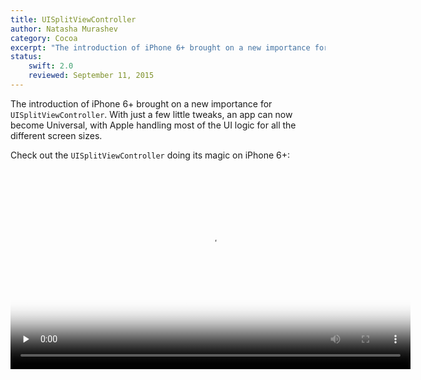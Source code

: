 ```yaml
---
title: UISplitViewController
author: Natasha Murashev
category: Cocoa
excerpt: "The introduction of iPhone 6+ brought on a new importance for UISplitViewController. With just a few little tweaks, an app can now become Universal, with Apple handling most of the UI logic for all the different screen sizes."
status:
    swift: 2.0
    reviewed: September 11, 2015
---
```


The introduction of iPhone 6+ brought on a new importance for `UISplitViewController`. With just a few little tweaks, an app can now become Universal, with Apple handling most of the UI logic for all the different screen sizes.

Check out the `UISplitViewController` doing its magic on iPhone 6+:

<video preload="none" src="{{ site.asseturl }}/SplitViewDemo.mov" poster="{{ site.asseturl }}/SplitViewDemo.jpg" width="640" controls/>

> Note that the view does not split when the iPhone 6+ is in _Zoomed_ Display mode! (You can change between Standard and Zoomed Display Mode by going to Settings.app → Display & Brightness → View)

<video preload="none" src="{{ site.asseturl }}/SplitViewZoomedDemo.mov" poster="{{ site.asseturl }}/SplitViewZoomedDemo.jpg" width="640" controls/>

Again, Apple handles the logic for figuring out exactly when to show the split views.

## The Storyboard Layout

Here is an overview of what a storyboard layout looks like with a split view controller:

![UISplitViewController Storyboard Layout]({{ site.asseturl }}/uisplitviewcontroller-storyboard-layout.png)

Let's get into more detail:

### Master / Detail

The first step to using a `UISplitViewController` is dragging it onto the storyboard. Next, specify which view controller is the **Master** and which one is the **Detail**.

![UISplitViewController Master-Detail Storyboard ]({{ site.asseturl }}/uisplitviewcontroller-master-detail-storyboard.png)

Do this by selecting the appropriate Relationship Segue:

![UISplitViewController Relationship Segue]({{ site.asseturl }}/uisplitviewcontroller-relationship-segue.png)

The master view controller is usually the navigation controller containing the list view (a `UITableView` in most cases). The detail view controller is the Navigation Controller for the view corresponding to what shows up when the user taps on the list item.

### Show Detail

There is one last part to making the split view controller work: specifying the "Show Detail" segue:

![UISplitViewController Show Detail Segue]({{ site.asseturl }}/uisplitviewcontroller-show-detail-segue.png)

In the example below, when the user taps on a cell in the `SelectColorTableViewController`, they'll be shown a navigation controller with the `ColorViewController` at its root.

### Double Navigation Controllers‽

At this point, you might be wondering why both the Master and the Detail view controllers have to be navigation controllers—especially since there is a "Show Detail" segue from a table view (which is part of the navigation stack) to the Detail view controller. What if the Detail View Controller didn't start with a Navigation Controller?

![UISplitViewController No Detail Navigation Controller]({{ site.asseturl }}/uisplitviewcontroller-no-detail-navigation-controller.png)

By all accounts, the app would still work just fine. On an iPhone 6+, the only difference is the lack of a navigation toolbar when the phone is in landscape mode:

![]({{ site.asseturl }}/uisplitviewcontroller-no-navigation-bar.png)

It's not a big deal, unless you do want your navigation bar to show a title. This ends up being a deal-breaker on an iPad.

<video preload="none" src="{{ site.asseturl }}/iPadSplitViewNoNavBar.mov" poster="{{ site.asseturl }}/iPadSplitViewNoNavBar.jpg" width="540" controls/>

Notice that when the iPad app is first opened up, there is no indication that this is a split view controller at all! To trigger the Master view controller, the user has to magically know to swipe left to right.

Even when the navigation controller is in place, the UI is not that much better at first glance (although seeing a title is definitely an improvement):

![UISplitViewController iPad Navigation Bar No Button]({{ site.asseturl }}/uisplitviewcontroller-ipad-navigation-bar-no-button.png)

### `displayModeButtonItem`

The simplest way to fix this issue would be to somehow indicate that there is more to the app than what's currently on-screen. Luckily, the UISplitViewController has a **displayModeButtonItem**, which can be added to the navigation bar:

~~~{swift}
override func viewDidLoad() {
    super.viewDidLoad()

    // ...

    navigationItem.leftBarButtonItem = splitViewController?.displayModeButtonItem()
    navigationItem.leftItemsSupplementBackButton = true
}
~~~
~~~{objective-c}
- (void)viewDidLoad {
    [super viewDidLoad];

    // ...

    self.navigationItem.leftBarButtonItem = self.splitViewController.displayModeButtonItem;
    self.navigationItem.leftItemsSupplementBackButton = YES;
}
~~~

Build and Run on the iPad again, and now the user gets a nice indication of how to get at the rest of the app:

<video preload="none" src="{{ site.asseturl }}/iPadNavBarWithButton.mov" poster="{{ site.asseturl }}/iPadNavBarWithButton.jpg" width="540" controls/>

`UISplitViewController`'s `displayModeButtonItem` adds a bit of extra-cool usability to the iPhone 6+ in landscape mode, too:

<video preload="none" src="{{ site.asseturl }}/iPhone6PluseDisplayModeButton.mov" poster="{{ site.asseturl }}/iPhone6PluseDisplayModeButton.jpg" width="640" controls/>

By using the `displayModeButtonItem`, you're once again letting Apple figure out what's appropriate for which screen sizes / rotations. Instead of sweating the small (and big) stuff yourself, you can sit back and relax.

## Collapse Detail View Controller

There is one more optimization we can do for the iPhone 6+ via [`UISplitViewControllerDelegate`](https://developer.apple.com/library/ios/documentation/UIKit/Reference/UISplitViewControllerDelegate_protocol/index.html).

When the user first launches the app, we can make the master view controller fully displayed until the user selects a list item:

~~~{swift}
class SelectColorTableViewController: UITableViewController, UISplitViewControllerDelegate {
    private var collapseDetailViewController = true

    override func viewDidLoad() {
        super.viewDidLoad()

        splitViewController?.delegate = self
    }

    // ...

    // MARK: - UITableViewDelegate

    override func tableView(tableView: UITableView, didSelectRowAtIndexPath indexPath: NSIndexPath) {
        collapseDetailViewController = false
    }

    // MARK: - UISplitViewControllerDelegate

    func splitViewController(splitViewController: UISplitViewController, collapseSecondaryViewController secondaryViewController: UIViewController, ontoPrimaryViewController primaryViewController: UIViewController) -> Bool {
        return collapseDetailViewController
    }
}
~~~
~~~{objective-c}
// SelectColorTableViewController.h

@interface SelectColorTableViewController : UITableViewController <UISplitViewControllerDelegate>
@end

// SelectColorTableViewController.m

@interface SelectColorTableViewController ()

@property (nonatomic) BOOL shouldCollapseDetailViewController;

@end

@implementation SelectColorTableViewController

- (void)viewDidLoad {
    [super viewDidLoad];

    self.shouldCollapseDetailViewController = true;
    self.splitViewController.delegate = self;
}

#pragma mark - UITableViewDelegate

- (void)tableView:(UITableView *)tableView didSelectRowAtIndexPath:(NSIndexPath *)indexPath {
    self.shouldCollapseDetailViewController = false;
}

#pragma mark - UISplitViewControllerDelegate

- (BOOL)splitViewController:(UISplitViewController *)splitViewController collapseSecondaryViewController:(UIViewController *)secondaryViewController ontoPrimaryViewController:(UIViewController *)primaryViewController {
    return self.shouldCollapseDetailViewController;
}

@end
~~~

When the user first opens up the app on iPhone 6+ in portrait orientation, `SelectColorViewController` gets displayed as the primary view controller. Once the user selects a color or the app goes into the background, the `SelectColorViewController` gets collapsed again, and the `ColorViewController` is displayed:

<video preload="none" src="{{ site.asseturl }}/iPhone6PlusPrimaryVCRotation.mov" poster="{{ site.asseturl }}/iPhone6PlusPrimaryVCRotation.jpg" width="640" controls/>

* * *

Be sure to check out the [`UISplitViewControllerDelegate`](https://developer.apple.com/library/ios/documentation/UIKit/Reference/UISplitViewControllerDelegate_protocol/index.html) documentation to learn about all the other fancy things you can do with the `UISplitViewController`.

Given the new different device sizes we now have to work with as iOS developers, the UISplitViewController will soon be our new best friend!

> You can get the complete source code for the project used in this post [on GitHub](https://github.com/NatashaTheRobot/UISplitViewControllerDemo).
